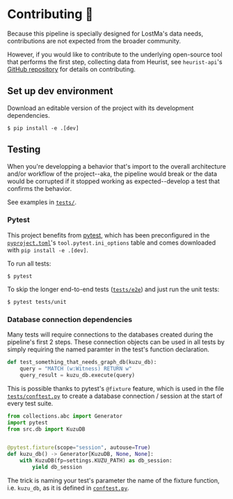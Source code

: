 # Contributing 🤖

Because this pipeline is specially designed for LostMa's data needs, contributions are not expected from the broader community.

However, if you would like to contribute to the underlying open-source tool that performs the first step, collecting data from Heurist, see `heurist-api`'s [GitHub repository](https://github.com/LostMa-ERC/heurist-api) for details on contributing.

## Set up dev environment

Download an editable version of the project with its development dependencies.

```shell
$ pip install -e .[dev]
```

## Testing

When you're developping a behavior that's import to the overall architecture and/or workflow of the project--aka, the pipeline would break or the data would be corrupted if it stopped working as expected--develop a test that confirms the behavior.

See examples in [`tests/`](./tests/).

### Pytest

This project benefits from [pytest](https://docs.pytest.org/en/stable/), which has been preconfigured in the [`pyproject.toml`](pyproject.toml)'s `tool.pytest.ini_options` table and comes downloaded with `pip install -e .[dev]`.

To run all tests:

```
$ pytest
```

To skip the longer end-to-end tests ([`tests/e2e`](./tests/e2e/)) and just run the unit tests:

```
$ pytest tests/unit
```

### Database connection dependencies

Many tests will require connections to the databases created during the pipeline's first 2 steps. These connection objects can be used in all tests by simply requiring the named paramter in the test's function declaration.

```python
def test_something_that_needs_graph_db(kuzu_db):
    query = "MATCH (w:Witness) RETURN w"
    query_result = kuzu_db.execute(query)
```

This is possible thanks to pytest's `@fixture` feature, which is used in the file [`tests/conftest.py`](./tests/conftest.py) to create a database connection / session at the start of every test suite.

```python
from collections.abc import Generator
import pytest
from src.db import KuzuDB


@pytest.fixture(scope="session", autouse=True)
def kuzu_db() -> Generator[KuzuDB, None, None]:
    with KuzuDB(fp=settings.KUZU_PATH) as db_session:
        yield db_session
```

The trick is naming your test's parameter the name of the fixture function, i.e. `kuzu_db`, as it is defined in [`conftest.py`](./tests/conftest.py).
